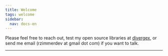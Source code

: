 ```yaml
---
title: Welcome
tags: welcome
sidebar:
  nav: docs-en
---
```


Please feel free to reach out, test my open source libraries at [divergex](https://divergex.github.io/),
or send me email (rzimmerdev at gmail dot com) if you want to talk.

---
